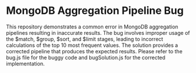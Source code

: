 # MongoDB Aggregation Pipeline Bug
This repository demonstrates a common error in MongoDB aggregation pipelines resulting in inaccurate results. The bug involves improper usage of the $match, $group, $sort, and $limit stages, leading to incorrect calculations of the top 10 most frequent values.  The solution provides a corrected pipeline that produces the expected results.  Please refer to the bug.js file for the buggy code and bugSolution.js for the corrected implementation.